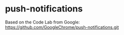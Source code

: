 # push-notifications

Based on the Code Lab from Google: https://github.com/GoogleChrome/push-notifications.git
